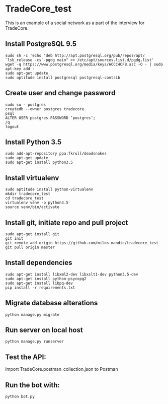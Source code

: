 # TradeCore_test
This is an example of a social network as a part of the interview for TradeCore.

## Install PostgreSQL 9.5
```
sudo sh -c 'echo "deb http://apt.postgresql.org/pub/repos/apt/ `lsb_release -cs`-pgdg main" >> /etc/apt/sources.list.d/pgdg.list'
wget -q https://www.postgresql.org/media/keys/ACCC4CF8.asc -O - | sudo apt-key add -
sudo apt-get update
sudo aptitude install postgresql postgresql-contrib
```
## Create user and change password
```
sudo su - postgres
createdb --owner postgres tradecore
psql
ALTER USER postgres PASSWORD ‘postgres’;
/q
logout
```
## Install Python 3.5
```
sudo add-apt-repository ppa:fkrull/deadsnakes
sudo apt-get update
sudo apt-get install python3.5
```
## Install virtualenv
```
sudo aptitude install python-virtualenv
mkdir tradecore_test
cd tradecore_test
virtualenv venv -p python3.5
source venv/bin/activate
```
## Install git, initiate repo and pull project
```
sudo apt-get install git
git init
git remote add origin https://github.com/milos-mandic/tradecore_test
git pull origin master
```
## Install dependencies
```
sudo apt-get install libxml2-dev libxslt1-dev python3.5-dev
sudo apt-get install python-psycopg2
sudo apt-get install libpq-dev
pip install -r requirements.txt
```
## Migrate database alterations
```
python manage.py migrate
```
## Run server on local host
```
python manage.py runserver
```
## Test the API:
Import TradeCore.postman_collection.json to Postman
## Run the bot with:
```
python bot.py
```